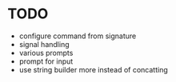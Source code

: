 # TODO

- configure command from signature
- signal handling
- various prompts
- prompt for input
- use string builder more instead of concatting